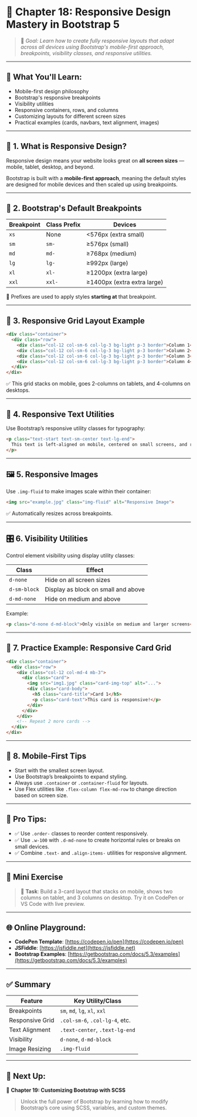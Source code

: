 # 📱 Chapter 18: Responsive Design Mastery in Bootstrap 5

> 🎯 *Goal: Learn how to create fully responsive layouts that adapt across all devices using Bootstrap's mobile-first approach, breakpoints, visibility classes, and responsive utilities.*

---

## 📌 What You'll Learn:

* Mobile-first design philosophy
* Bootstrap's responsive breakpoints
* Visibility utilities
* Responsive containers, rows, and columns
* Customizing layouts for different screen sizes
* Practical examples (cards, navbars, text alignment, images)

---

## 🚀 1. What is Responsive Design?

Responsive design means your website looks great on **all screen sizes** — mobile, tablet, desktop, and beyond.

Bootstrap is built with a **mobile-first approach**, meaning the default styles are designed for mobile devices and then scaled up using breakpoints.

---

## 🎯 2. Bootstrap's Default Breakpoints

| Breakpoint | Class Prefix | Devices                     |
| ---------- | ------------ | --------------------------- |
| `xs`       | None         | <576px (extra small)        |
| `sm`       | `sm-`        | ≥576px (small)              |
| `md`       | `md-`        | ≥768px (medium)             |
| `lg`       | `lg-`        | ≥992px (large)              |
| `xl`       | `xl-`        | ≥1200px (extra large)       |
| `xxl`      | `xxl-`       | ≥1400px (extra extra large) |

📌 Prefixes are used to apply styles **starting at** that breakpoint.

---

## 🧱 3. Responsive Grid Layout Example

```html
<div class="container">
  <div class="row">
    <div class="col-12 col-sm-6 col-lg-3 bg-light p-3 border">Column 1</div>
    <div class="col-12 col-sm-6 col-lg-3 bg-light p-3 border">Column 2</div>
    <div class="col-12 col-sm-6 col-lg-3 bg-light p-3 border">Column 3</div>
    <div class="col-12 col-sm-6 col-lg-3 bg-light p-3 border">Column 4</div>
  </div>
</div>
```

✅ This grid stacks on mobile, goes 2-columns on tablets, and 4-columns on desktops.

---

## 🎨 4. Responsive Text Utilities

Use Bootstrap’s responsive utility classes for typography:

```html
<p class="text-start text-sm-center text-lg-end">
  This text is left-aligned on mobile, centered on small screens, and right-aligned on large screens.
</p>
```

---

## 🖼️ 5. Responsive Images

Use `.img-fluid` to make images scale within their container:

```html
<img src="example.jpg" class="img-fluid" alt="Responsive Image">
```

✅ Automatically resizes across breakpoints.

---

## 🎛️ 6. Visibility Utilities

Control element visibility using display utility classes:

| Class        | Effect                              |
| ------------ | ----------------------------------- |
| `d-none`     | Hide on all screen sizes            |
| `d-sm-block` | Display as block on small and above |
| `d-md-none`  | Hide on medium and above            |

Example:

```html
<p class="d-none d-md-block">Only visible on medium and larger screens</p>
```

---

## 🧪 7. Practice Example: Responsive Card Grid

```html
<div class="container">
  <div class="row">
    <div class="col-12 col-md-4 mb-3">
      <div class="card">
        <img src="img1.jpg" class="card-img-top" alt="...">
        <div class="card-body">
          <h5 class="card-title">Card 1</h5>
          <p class="card-text">This card is responsive!</p>
        </div>
      </div>
    </div>
    <!-- Repeat 2 more cards -->
  </div>
</div>
```

---

## 📌 8. Mobile-First Tips

* Start with the smallest screen layout.
* Use Bootstrap’s breakpoints to expand styling.
* Always use `.container` or `.container-fluid` for layouts.
* Use Flex utilities like `.flex-column flex-md-row` to change direction based on screen size.

---

## 🧠 Pro Tips:

* ✅ Use `.order-` classes to reorder content responsively.
* ✅ Use `.w-100` with `.d-md-none` to create horizontal rules or breaks on small devices.
* ✅ Combine `.text-` and `.align-items-` utilities for responsive alignment.

---

## 🧪 Mini Exercise

> 🔧 **Task**: Build a 3-card layout that stacks on mobile, shows two columns on tablet, and 3 columns on desktop.
> Try it on CodePen or VS Code with live preview.

---

## 🌐 Online Playground:

* **CodePen Template**: [https://codepen.io/pen](https://codepen.io/pen)
* **JSFiddle**: [https://jsfiddle.net](https://jsfiddle.net)
* **Bootstrap Examples**: [https://getbootstrap.com/docs/5.3/examples](https://getbootstrap.com/docs/5.3/examples)

---

## ✅ Summary

| Feature         | Key Utility/Class              |
| --------------- | ------------------------------ |
| Breakpoints     | `sm`, `md`, `lg`, `xl`, `xxl`  |
| Responsive Grid | `.col-sm-6`, `.col-lg-4`, etc. |
| Text Alignment  | `.text-center`, `.text-lg-end` |
| Visibility      | `d-none`, `d-md-block`         |
| Image Resizing  | `.img-fluid`                   |

---

## 🏁 Next Up:

📘 **Chapter 19: Customizing Bootstrap with SCSS**

> Unlock the full power of Bootstrap by learning how to modify Bootstrap’s core using SCSS, variables, and custom themes.
